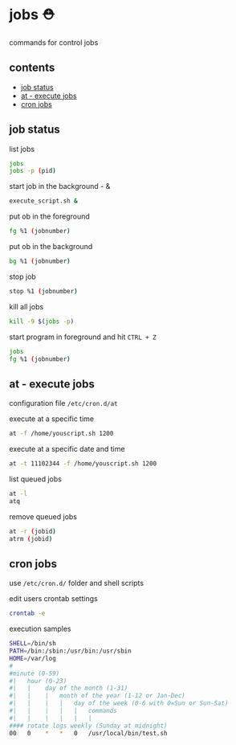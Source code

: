 <!-- omit in toc -->
# jobs ⛑️

commands for control jobs

<!-- omit in toc -->
## contents

- [job status](#job-status)
- [at - execute jobs](#at---execute-jobs)
- [cron jobs](#cron-jobs)

## job status

list jobs

```sh
jobs
jobs -p (pid)
```

start job in the background - &

```sh
execute_script.sh &
```

put ob in the foreground

```sh
fg %1 (jobnumber)
```

put ob in the background

```sh
bg %1 (jobnumber)
```

stop job

```sh
stop %1 (jobnumber)
```

kill all jobs

```sh
kill -9 $(jobs -p)
```

start program in foreground and hit `CTRL + Z`

```sh
jobs
fg %1 (jobnumber)
```

## at - execute jobs

configuration file `/etc/cron.d/at`

execute at a specific time

```sh
at -f /home/youscript.sh 1200
```

execute at a specific date and time

```sh
at -t 11102344 -f /home/youscript.sh 1200
```

list queued jobs

```sh
at -l
atq
```

remove queued jobs

```sh
at -r (jobid)
atrm (jobid)
```

## cron jobs

use `/etc/cron.d/` folder and shell scripts

edit users crontab settings

```sh
crontab -e
```

execution samples

```sh
SHELL=/bin/sh
PATH=/bin:/sbin:/usr/bin:/usr/sbin
HOME=/var/log
#
#minute (0-59)
#|   hour (0-23)
#|   |    day of the month (1-31)
#|   |    |   month of the year (1-12 or Jan-Dec)
#|   |    |   |   day of the week (0-6 with 0=Sun or Sun-Sat)
#|   |    |   |   |   commands
#|   |    |   |   |   |
#### rotate logs weekly (Sunday at midnight)
00   0    *   *   0   /usr/local/bin/test.sh
```
